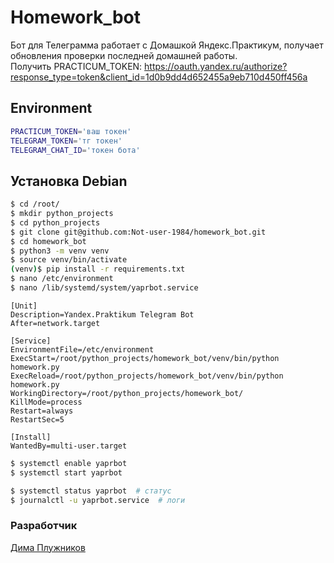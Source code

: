 # Homework_bot
Бот для Телеграмма работает с Домашкой Яндекс.Практикум, получает обновления проверки последней домашней работы.<br>
Получить PRACTICUM_TOKEN: https://oauth.yandex.ru/authorize?response_type=token&client_id=1d0b9dd4d652455a9eb710d450ff456a

## Environment
```bash
PRACTICUM_TOKEN='ваш токен'
TELEGRAM_TOKEN='тг токен'
TELEGRAM_CHAT_ID='токен бота'
```

## Установка Debian
```bash
$ cd /root/
$ mkdir python_projects
$ cd python_projects
$ git clone git@github.com:Not-user-1984/homework_bot.git
$ cd homework_bot
$ python3 -m venv venv
$ source venv/bin/activate
(venv)$ pip install -r requirements.txt
$ nano /etc/environment
$ nano /lib/systemd/system/yaprbot.service
```

```
[Unit]
Description=Yandex.Praktikum Telegram Bot
After=network.target

[Service]
EnvironmentFile=/etc/environment
ExecStart=/root/python_projects/homework_bot/venv/bin/python homework.py
ExecReload=/root/python_projects/homework_bot/venv/bin/python homework.py
WorkingDirectory=/root/python_projects/homework_bot/
KillMode=process
Restart=always
RestartSec=5

[Install]
WantedBy=multi-user.target
```

```bash
$ systemctl enable yaprbot
$ systemctl start yaprbot

$ systemctl status yaprbot  # статус
$ journalctl -u yaprbot.service  # логи
```
### **Разработчик**
[Дима Плужников](https://github.com/Not-user-1984)
